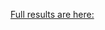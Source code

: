 [Full results are here:](https://greywing.notion.site/Task-3-Retrieving-Contacts-89f394f415b64fff905296c7204e58f8?pvs=4)
